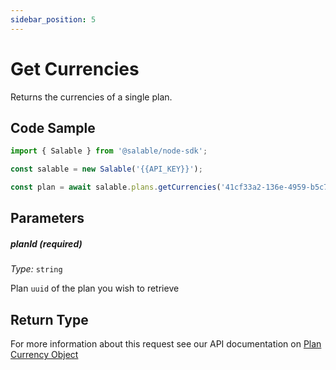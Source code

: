 ```yaml
---
sidebar_position: 5
---
```


# Get Currencies

Returns the currencies of a single plan.

## Code Sample

```typescript
import { Salable } from '@salable/node-sdk';

const salable = new Salable('{{API_KEY}}');

const plan = await salable.plans.getCurrencies('41cf33a2-136e-4959-b5c7-73889ab94eff');
```

## Parameters

##### planId (_required_)

_Type:_ `string`

Plan `uuid` of the plan you wish to retrieve

## Return Type

For more information about this request see our API documentation on [Plan Currency Object](https://docs.salable.app/api#tag/Plans/operation/getPlanCurrencies)
